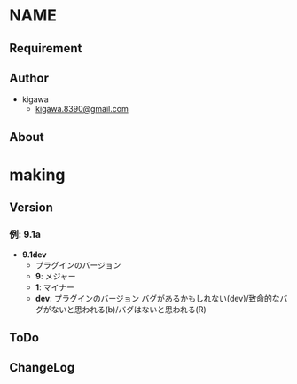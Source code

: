 # NAME

## Requirement

## Author

* kigawa
  * kigawa.8390@gmail.com

## About


# making

## Version

### 例: 9.1a

* **9.1dev**
  * プラグインのバージョン
  * **9**: メジャー
  * **1**: マイナー
  * **dev**: プラグインのバージョン バグがあるかもしれない(dev)/致命的なバグがないと思われる(b)/バグはないと思われる(R)

## ToDo


## ChangeLog